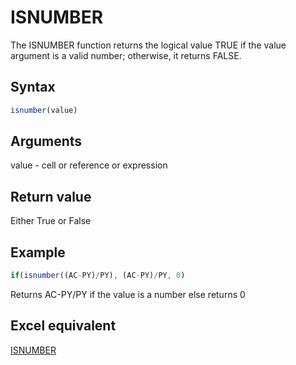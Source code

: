 # ISNUMBER

The ISNUMBER function returns the logical value TRUE if the value argument is a valid number; otherwise, it returns FALSE.&#x20;

## Syntax

```javascript
isnumber(value)
```

## Arguments

value - cell or reference or expression

## **Return value**

Either True or False

## **Example**

```javascript
if(isnumber((AC-PY)/PY), (AC-PY)/PY, 0)
```

Returns AC-PY/PY if the value is a number else returns 0

## **Excel equivalent**

[ISNUMBER](https://support.microsoft.com/en-us/office/is-functions-0f2d7971-6019-40a0-a171-f2d869135665)
